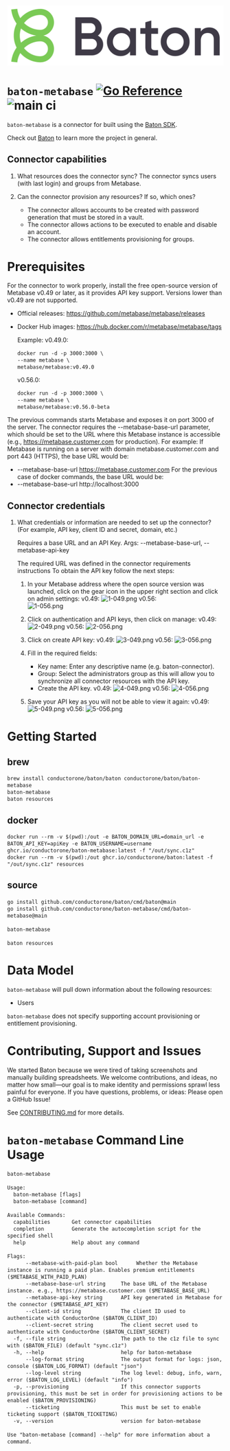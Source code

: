 ![Baton Logo](./baton-logo.png)

# `baton-metabase` [![Go Reference](https://pkg.go.dev/badge/github.com/conductorone/baton-metabase.svg)](https://pkg.go.dev/github.com/conductorone/baton-metabase) ![main ci](https://github.com/conductorone/baton-metabase/actions/workflows/main.yaml/badge.svg)

`baton-metabase` is a connector for built using the [Baton SDK](https://github.com/conductorone/baton-sdk).

Check out [Baton](https://github.com/conductorone/baton) to learn more the project in general.

## Connector capabilities

1. What resources does the connector sync?
   The connector syncs users (with last login) and groups from Metabase.

2. Can the connector provision any resources? If so, which ones?
    - The connector allows accounts to be created with password generation that must be stored in a vault.
    - The connector allows actions to be executed to enable and disable an account.
    - The connector allows entitlements provisioning for groups.

# Prerequisites
For the connector to work properly, install the free open-source version of Metabase v0.49 or later, as it provides API key support.
Versions lower than v0.49 are not supported.

* Official releases: https://github.com/metabase/metabase/releases
* Docker Hub images: https://hub.docker.com/r/metabase/metabase/tags

  Example:
  v0.49.0:
  ```
  docker run -d -p 3000:3000 \
  --name metabase \
  metabase/metabase:v0.49.0
  ```
  v0.56.0:
  ```
  docker run -d -p 3000:3000 \
  --name metabase \
  metabase/metabase:v0.56.0-beta
  ```
The previous commands starts Metabase and exposes it on port 3000 of the server.
The connector requires the --metabase-base-url parameter, which should be set to the URL where this Metabase instance is accessible (e.g., https://metabase.customer.com for production).
For example:
If Metabase is running on a server with domain metabase.customer.com and port 443 (HTTPS), the base URL would be:
* --metabase-base-url https://metabase.customer.com
  For the previous case of docker commands, the base URL would be:
* --metabase-base-url http://localhost:3000

## Connector credentials
1. What credentials or information are needed to set up the connector? (For example, API key, client ID and secret, domain, etc.)

   Requires a base URL and an API Key. Args: --metabase-base-url, --metabase-api-key

   The required URL was defined in the connector requirements instructions
   To obtain the API key follow the next steps:
    1. In your Metabase address where the open source version was launched, click on the gear icon in the upper right section and click on admin settings:
       v0.49:
       ![1-049.png](1-049.png)
       v0.56:   
       ![1-056.png](1-056.png)

    2. Click on authentication and API keys, then click on manage:
       v0.49:
       ![2-049.png](2-049.png)
       v0.56:
       ![2-056.png](2-056.png)

    3. Click on create API key:
       v0.49:
       ![3-049.png](3-049.png)
       v0.56:
       ![3-056.png](3-056.png)

    4. Fill in the required fields:
        * Key name: Enter any descriptive name (e.g. baton-connector).
        * Group: Select the administrators group as this will allow you to synchronize all connector resources with the API key.
        * Create the API key.
          v0.49:
          ![4-049.png](4-049.png)
          v0.56:
          ![4-056.png](4-056.png)

    5. Save your API key as you will not be able to view it again:
       v0.49:
       ![5-049.png](5-049.png)
       v0.56:
       ![5-056.png](5-056.png)

# Getting Started

## brew

```
brew install conductorone/baton/baton conductorone/baton/baton-metabase
baton-metabase
baton resources
```

## docker

```
docker run --rm -v $(pwd):/out -e BATON_DOMAIN_URL=domain_url -e BATON_API_KEY=apiKey -e BATON_USERNAME=username ghcr.io/conductorone/baton-metabase:latest -f "/out/sync.c1z"
docker run --rm -v $(pwd):/out ghcr.io/conductorone/baton:latest -f "/out/sync.c1z" resources
```

## source

```
go install github.com/conductorone/baton/cmd/baton@main
go install github.com/conductorone/baton-metabase/cmd/baton-metabase@main

baton-metabase

baton resources
```

# Data Model

`baton-metabase` will pull down information about the following resources:
- Users

`baton-metabase` does not specify supporting account provisioning or entitlement provisioning.

# Contributing, Support and Issues

We started Baton because we were tired of taking screenshots and manually
building spreadsheets. We welcome contributions, and ideas, no matter how
small&mdash;our goal is to make identity and permissions sprawl less painful for
everyone. If you have questions, problems, or ideas: Please open a GitHub Issue!

See [CONTRIBUTING.md](https://github.com/ConductorOne/baton/blob/main/CONTRIBUTING.md) for more details.

# `baton-metabase` Command Line Usage

```
baton-metabase

Usage:
  baton-metabase [flags]
  baton-metabase [command]

Available Commands:
  capabilities       Get connector capabilities
  completion         Generate the autocompletion script for the specified shell
  help               Help about any command

Flags:
      --metabase-with-paid-plan bool      Whether the Metabase instance is running a paid plan. Enables premium entitlements ($METABASE_WITH_PAID_PLAN)   
      --metabase-base-url string     The base URL of the Metabase instance. e.g., https://metabase.customer.com ($METABASE_BASE_URL)
      --metabase-api-key string      API key generated in Metabase for the connector ($METABASE_API_KEY)
      --client-id string             The client ID used to authenticate with ConductorOne ($BATON_CLIENT_ID)
      --client-secret string         The client secret used to authenticate with ConductorOne ($BATON_CLIENT_SECRET)
  -f, --file string                  The path to the c1z file to sync with ($BATON_FILE) (default "sync.c1z")
  -h, --help                         help for baton-metabase
      --log-format string            The output format for logs: json, console ($BATON_LOG_FORMAT) (default "json")
      --log-level string             The log level: debug, info, warn, error ($BATON_LOG_LEVEL) (default "info")
  -p, --provisioning                 If this connector supports provisioning, this must be set in order for provisioning actions to be enabled ($BATON_PROVISIONING)
      --ticketing                    This must be set to enable ticketing support ($BATON_TICKETING)
  -v, --version                      version for baton-metabase

Use "baton-metabase [command] --help" for more information about a command.
```
